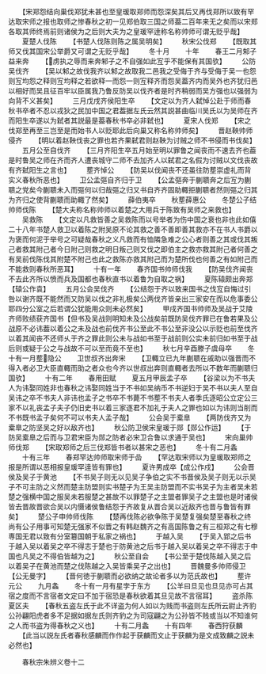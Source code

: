 <!-- { "loadSidebar": true } -->
　　【宋郑怨结向巢伐郑犹未甚也至皇瑗取郑师而怨深矣其后又再伐郑所以致有罕达取宋师之报也取师之惨春秋之初一见郑伯取三国之师葢二百年来无之矣而以宋郑各取其师终焉前则诸侯为之后则大夫为之皇瑗罕逹称名称帅师可谓无贬乎哉】
　　夏楚人伐陈
　　【书楚人伐陈则陈之属吴明矣】
　　秋宋公伐郑
　　【既取其师又伐其国宋公举爵又可谓之无贬乎哉】
　　冬十月
　　十年
　　春王二月邾子益来奔
　　【虏执之辱而来奔邾子之不自强如此宐乎不能保有其国欤】
　　公防吴伐齐
　　【吴以邾之故伐我齐以邾之故取我二邑我之受侮于齐与受侮于吴一也怨则宐均怨之释则宐均释之若欲释一而怨一则宐释齐而怨吴葢齐内而吴外也齐犹归邑以相好而吴且征百牢以臣属我乃鲁反防吴以伐齐者是时齐稍弱而吴方强也以强弱为向背不义甚矣】
　　三月戊戌齐侯阳生卒
　　【文定以为齐人弑悼公赴于师而春秋书卒者不忍以戎狄之民加中国之君葢据左氏云然其説甚曲临川吴氏以为吴师在齐而阳生卒遂以为弑者其説最是葢春秋书卒必非弑也】
　　夏宋人伐郑
　　【宋之伐郑至再至三岂至是而始书人以贬耶此后向巢又称名称帅师矣】
　　晋赵鞅帅师侵齐
　　【明以着赵鞅伐丧之罪也若齐果弑君则赵鞅为讨贼之师不书侵而书伐矣】
　　五月公至自伐齐
　　【三月齐阳生卒五月始至明以罪鲁之闻丧而不速去齐也葢是时鲁吴之师在齐而齐人遭丧城守二师不去加齐人以弑君之名假为讨贼以文伐丧故有齐弑阳生之言也】
　　塟齐悼公
　　【防吴以伐闻丧不还虽往防塟崇虚礼而背实义春秋所恶也】
　　卫公孟彄自齐归于卫
　　【公孟彄奔于蒯聩奔之后宐为蒯聩之党矣今蒯聩未入而彄何以归哉彄之归又书自齐齐固助輙拒蒯聩者然则彄之归其为齐归之使背蒯聩而助輙了然矣】
　　薛伯夷卒
　　秋塟薛惠公
　　冬楚公子结帅师伐陈
　　【楚大夫称名称帅师以着楚之大用兵于陈致有吴师之来救也】
　　吴救陈
　　【文定以凡救皆善之吴救陈而以号举者为伤中国之衰也非也此如僖二十八年书楚人救卫以着陈之附吴原不论其救之善不善即善其救亦不在书人书爵以为褒而何泥于举号之可疑哉春秋之义凡救而有恤隣急难之公心者则善之其或伐其叛己者救其附己者今日附己则救之明日叛己则又伐之即伯主之救亦救其附己者何善之有吴前伐陈伐其附楚不附己也此之救陈亦救其附己而为楚所伐也何善之有如附己而不能救则春秋所恶耳】
　　十有一年
　　春齐国书帅师伐我
　　【防吴伐齐闻丧不去此齐所以愤而兵及国都也春秋直书以着鲁为自取之祸】
　　夏陈辕颇出奔郑【辕公作袁】
　　五月公会吴伐齐
　　【公结怨于齐以致来国书之伐宐自悔过引咎以谢齐既不能然而又防吴以伐之非礼极矣公两伐齐皆亲出三家安在而以危事委公耶四分公室之后若谓公犹能用众则未必然矣】
　　甲戌齐国书帅师及吴战于艾陵齐师败绩获齐国书【但书及吴战则明知未及公战矣前既防吴伐齐罪已在鲁若果及公战原不必讳葢以着公之未及战也前伐齐书公至此不书公至非没公以示贬也前至伐齐以着其闻丧不还师乆于齐之罪此则公未与战如书至于战前则公实未前归如书至于战后则或疑于公之与战故不可以至而竟不至也】
　　秋七月辛酉滕子虞母卒
　　冬十有一月塟隐公
　　卫世叔齐出奔宋
　　【卫輙立已九年蒯聩在戚助以强晋而不得入者必卫大臣直輙而助之者众也今齐以世叔出奔则直輙者去所以不数年而蒯聩归国欤】
　　十有二年
　　春用田赋
　　夏五月甲辰孟子卒
　　【谷梁以为不书夫人为讳娶同姓非也春秋之讳娶同姓当于不书如吴纳币不书逆妇于吴不书以夫人至自吴讳之卒不书夫人非讳也孟子之书卒不书薨不书塟不书夫人者季氏逐昭公立定公三家不以礼丧孟子夫子仍旧史书以着三家逐君不加礼于夫人之罪也如以为讳则当削而不书既书孟子矣何不可以书夫人孟子哉】
　　公会吴于槖臯
　　【两防伐齐又为槖臯之防坚吴之好以敌齐也】
　　秋公防卫侯宋皇瑗于郧【郧公作运】
　　【于防吴槖臯之后而与卫君宋臣为郧之防者必宋卫合鲁以求通于吴也】
　　宋向巢帅师伐郑
　　【宋取郑师之后三伐郑皆书者以甚宋之恶也】
　　冬十有二月螽
　　十有三年
　　春郑罕达帅师取宋师于嵒
　　【罕达取宋师以为皇瑗取郑师之报是所谓以恶相报皇瑗罕逹皆有罪也】
　　夏许男成卒【成公作戍】
　　公会晋侯及吴子于黄池
　　【不书吴子则无以见吴子争伯之实不书晋侯及吴子则无以示吴子不可主防之义然而楚主防盟则实书楚子为王吴主防盟而不实书吴子为主者吴未若楚之强横中国之服吴未若服楚之甚故不以罪楚子之主盟者罪吴子之主盟也是时诸侯皆去晋故晋欲合吴以内慑诸侯鲁结怨于齐故复从晋合吴以近敌齐也晋与鲁皆有罪矣】
　　楚公子申帅师伐陈
　　【楚再伐陈必欲争陈于吴楚复强矣楚至春秋之终尚有公子用事可知楚无强家不似晋之有韩赵魏齐之有高国陈鲁之有三桓郑之有七穆専国无君以致有分室簒国朝于私家之祸也】
　　于越入吴
　　【于吴入郢之后书于越入吴以着吴之卒不得志于楚也于防黄池之后书于越入吴以着吴之卒不得志于中国也凡吴之不得伯皆越为之】
　　秋公至自会
　　【书公至于楚伐陈越入吴之后以着吴子在黄池而楚之伐陈越之入吴皆乘吴子之出也】
　　晋魏曼多帅师侵卫【公无曼字】
　　【晋何徳于蒯聩而必欲纳之故论者多以为范氏故也】
　　塟许元公
　　九月螽
　　冬十有一月有星孛于东方
　　【公羊曰旦见也旦见亦可占其宿之度而不言宿者文定曰不加于宿恐是春秋欲着其旦见故不言宿耳】
　　盗杀陈夏区夫
　　【春秋五盗左氏于此不详盗为何人如以为贱而书盗则左氏所云尉止齐豹公孙翩阳虎者多不足据如据左氏则齐豹之为司寇翩之为公孙皆不贱或当以不知谁何之人而书盗为得春秋之义也】
　　十有二月螽
　　十有四年
　　春西狩获麟
　　【此当以説左氏者春秋感麟而作作起于获麟而文止于获麟为是文成致麟之説未必然也】

　　春秋宗朱辨义卷十二
